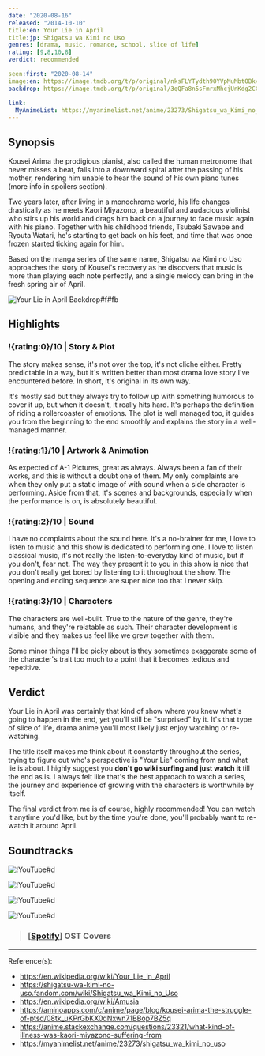 ```yaml
---
date: "2020-08-16"
released: "2014-10-10"
title:en: Your Lie in April
title:jp: Shigatsu wa Kimi no Uso
genres: [drama, music, romance, school, slice of life]
rating: [9,8,10,8]
verdict: recommended

seen:first: "2020-08-14"
image:en: https://image.tmdb.org/t/p/original/nksFLYTydth9OYVpMuMbtOBkvMO.jpg
backdrop: https://image.tmdb.org/t/p/original/3qQFa8n5sFmrxMhcjUnKdg2CCOU.jpg

link:
  MyAnimeList: https://myanimelist.net/anime/23273/Shigatsu_wa_Kimi_no_Uso
---
```



## Synopsis

Kousei Arima the prodigious pianist, also called the human metronome that never misses a beat, falls into a downward spiral after the passing of his mother, rendering him unable to hear the sound of his own piano tunes (more info in spoilers section).

Two years later, after living in a monochrome world, his life changes drastically as he meets Kaori Miyazono, a beautiful and audacious violinist who stirs up his world and drags him back on a journey to face music again with his piano. Together with his childhood friends, Tsubaki Sawabe and Ryouta Watari, he's starting to get back on his feet, and time that was once frozen started ticking again for him.

Based on the manga series of the same name, Shigatsu wa Kimi no Uso approaches the story of Kousei's recovery as he discovers that music is more than playing each note perfectly, and a single melody can bring in the fresh spring air of April.

![Your Lie in April Backdrop#f#fb](https://wallpapercave.com/wp/wp1848100.jpg "Source: [WallpaperCave](https://wallpapercave.com/w/wp1848100)")

## Highlights

### !{rating:0}/10 | Story & Plot

The story makes sense, it's not over the top, it's not cliche either. Pretty predictable in a way, but it's written better than most drama love story I've encountered before. In short, it's original in its own way.

It's mostly sad but they always try to follow up with something humorous to cover it up, but when it doesn't, it really hits hard. It's perhaps the definition of riding a rollercoaster of emotions. The plot is well managed too, it guides you from the beginning to the end smoothly and explains the story in a well-managed manner.

### !{rating:1}/10 | Artwork & Animation

As expected of A-1 Pictures, great as always. Always been a fan of their works, and this is without a doubt one of them. My only complaints are when they only put a static image of with sound when a side character is performing. Aside from that, it's scenes and backgrounds, especially when the performance is on, is absolutely beautiful.

### !{rating:2}/10 | Sound

I have no complaints about the sound here. It's a no-brainer for me, I love to listen to music and this show is dedicated to performing one. I love to listen classical music, it's not really the listen-to-everyday kind of music, but if you don't, fear not. The way they present it to you in this show is nice that you don't really get bored by listening to it throughout the show. The opening and ending sequence are super nice too that I never skip.

### !{rating:3}/10 | Characters

The characters are well-built. True to the nature of the genre, they're humans, and they're relatable as such. Their character development is visible and they makes us feel like we grew together with them.

Some minor things I'll be picky about is they sometimes exaggerate some of the character's trait too much to a point that it becomes tedious and repetitive.

## Verdict

Your Lie in April was certainly that kind of show where you knew what's going to happen in the end, yet you'll still be "surprised" by it. It's that type of slice of life, drama anime  you'll most likely just enjoy watching or re-watching.

The title itself makes me think about it constantly throughout the series, trying to figure out who's perspective is "Your Lie" coming from and what lie is about. I highly suggest you **don't go wiki surfing and just watch it** till the end as is. I always felt like that's the best approach to watch a series, the journey and experience of growing with the characters is worthwhile by itself.

The final verdict from me is of course, highly recommended! You can watch it anytime you'd like, but by the time you're done, you'll probably want to re-watch it around April.

## Soundtracks

![!YouTube#d](SGsbYfvfE6s "[[Spotify](spotify:track:4kAAko5kg70EjAWGF2ViWW)] OP01 - Hikarunara by Goose house")

![!YouTube#d](pS7Hbxv2E_E "OP01 - OP02 - Nanairo Symphony by COALAMODE.")

![!YouTube#d](LDDAwKs6YBw "ED01 - Kirameki by Wacci")

![!YouTube#d](B9OBH8Wodd4 "[[Spotify](spotify:track:7p30D2KjK2XW7YUvI6nH3o) | [w/Lyrics](https://youtu.be/B9OBH8Wodd4)] ED02 - Orange by 7!!")

> ### [[Spotify](spotify:playlist:6a0PMD9AsNoK3XD5Nnheig)] OST Covers

---
Reference(s):

- <https://en.wikipedia.org/wiki/Your_Lie_in_April>
- <https://shigatsu-wa-kimi-no-uso.fandom.com/wiki/Shigatsu_wa_Kimi_no_Uso>
- <https://en.wikipedia.org/wiki/Amusia>
- <https://aminoapps.com/c/anime/page/blog/kousei-arima-the-struggle-of-ptsd/08tk_uKPrGbKX0dNxwn71BBop7BZ5q>
- <https://anime.stackexchange.com/questions/23321/what-kind-of-illness-was-kaori-miyazono-suffering-from>
- <https://myanimelist.net/anime/23273/shigatsu_wa_kimi_no_uso>

